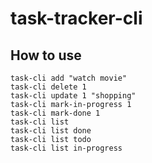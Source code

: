 # task-tracker-cli

## How to use
```
task-cli add "watch movie"
task-cli delete 1
task-cli update 1 "shopping"
task-cli mark-in-progress 1
task-cli mark-done 1
task-cli list
task-cli list done
task-cli list todo
task-cli list in-progress
```